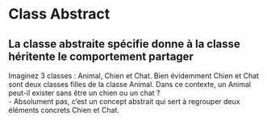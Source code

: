 <h1>Class Abstract</h1>
<h2>La classe abstraite spécifie donne à la classe héritente le comportement partager </h2>
Imaginez 3 classes : Animal, Chien et Chat. Bien évidemment Chien et Chat sont deux classes filles de la classe Animal. Dans ce contexte, un Animal peut-il exister sans être un chien ou un chat ? 
<br> - Absolument pas, c’est un concept abstrait qui sert à regrouper deux éléments concrets Chien et Chat.
